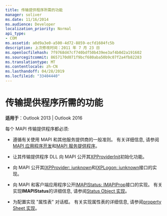 ```yaml
---
title: 传输提供程序所需的功能
manager: soliver
ms.date: 11/16/2014
ms.audience: Developer
localization_priority: Normal
api_type:
- COM
ms.assetid: a0d9a3e0-a500-4d72-8859-ecfd1604fc5b
description: 上次修改时间：2011 年 7 月 23 日
ms.openlocfilehash: 7f9768d47cf740bdf50b439ee3af4b0d2a191602
ms.sourcegitcommit: 8657170d071f9bcf680aba50b9c07f2a4fb82283
ms.translationtype: MT
ms.contentlocale: zh-CN
ms.lasthandoff: 04/28/2019
ms.locfileid: "33404440"
---
```

# <a name="required-functionality-for-transport-providers"></a>传输提供程序所需的功能

  
  
**适用于**：Outlook 2013 | Outlook 2016 
  
每个 MAPI 传输提供程序都必须:
  
- 遵循有关使用 MAPI 和其他服务提供商的一般准则。 有关详细信息, 请参阅[MAPI 应用程序开发](mapi-application-development.md)和[MAPI 服务提供程序](mapi-service-providers.md)。
    
- 让其传输提供程序 DLL 向 MAPI 公开其[XPProviderInit](xpproviderinit.md)初始化功能。 
    
- 向 MAPI 公开其[IXPProvider: iunknown](ixpprovideriunknown.md)和[IXPLogon: iunknown](ixplogoniunknown.md)接口的实现。 
    
- 向 MAPI 和客户端应用程序公开[IMAPIStatus: IMAPIProp](imapistatusimapiprop.md)接口的实现。 有关实现**IMAPIStatus**的详细信息, 请参阅[Status Object 实现](status-object-implementation.md)。 
    
- 为配置实现 "属性表" 对话框。 有关实现属性表的详细信息, 请参阅[property Sheet 实现](property-sheet-implementation.md)。
    

